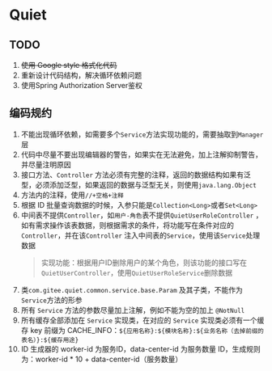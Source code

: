 # Quiet

## TODO

1. ~~使用 Google style 格式化代码~~
2. 重新设计代码结构，解决循环依赖问题
3. 使用Spring Authorization Server鉴权

## 编码规约

1. 不能出现循环依赖，如需要多个`Service`方法实现功能的，需要抽取到`Manager`层
2. 代码中尽量不要出现编辑器的警告，如果实在无法避免，加上注解抑制警告，并尽量注明原因
3. 接口方法、`Controller` 方法必须有完整的注释，返回的数据结构如果有泛型，必须添加泛型，如果返回的数据与泛型无关，则使用`java.lang.Object`
4. 方法内的注释，使用`//+空格+注释`
5. 根据 ID 批量查询数据的时候，入参只能是`Collection<Long>`或者`Set<Long>`
6. 中间表不提供`Controller`，如`用户-角色`表不提供`QuietUserRoleController`
   ，如有需求操作该表数据，则根据需求的条件，将功能写在条件对应的`Controller`，并在该`Controller` 注入中间表的`Service`，使用该`Service`处理数据
   > 实现功能：根据用户ID删除用户的某个角色，则该功能的接口写在`QuietUserController`，使用`QuietUserRoleService`删除数据
7. 类`com.gitee.quiet.common.service.base.Param` 及其子类，不能作为`Service`方法的形参
8. 所有 `Service` 方法的参数尽量加上注解，例如不能为空的加上 `@NotNull`
9. 所有缓存全部添加在 `Service` 实现类，在对应的 `Service` 实现类必须有一个缓存 key 前缀为 CACHE_INFO：`${应用名称}:${模块名称}:${业务名称（去掉前缀的表名）}:${缓存用途}`
10. ID 生成器的 worker-id 为服务ID，data-center-id 为服务数量 ID，生成规则为：worker-id * 10 + data-center-id（服务数量）